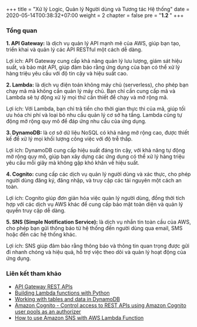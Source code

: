 +++
title = "Xử lý Logic, Quản lý Người dùng và Tương tác Hệ thống"
date = 2020-05-14T00:38:32+07:00
weight = 2
chapter = false
pre = "<b>1.2 </b>"
+++

### Tổng quan

**1. API Gateway:** là dịch vụ quản lý API mạnh mẽ của AWS, giúp bạn tạo, triển khai và quản lý các API RESTful một cách dễ dàng.

Lợi ích: API Gateway cung cấp khả năng quản lý lưu lượng, giám sát hiệu suất, và bảo mật API, giúp đảm bảo rằng ứng dụng của bạn có thể xử lý hàng triệu yêu cầu với độ tin cậy và hiệu suất cao.

**2. Lambda:** là dịch vụ điện toán không máy chủ (serverless), cho phép bạn chạy mã mà không cần quản lý máy chủ. Bạn chỉ cần cung cấp mã và Lambda sẽ tự động xử lý mọi thứ cần thiết để chạy và mở rộng mã.

Lợi ích: Với Lambda, bạn chỉ trả tiền cho thời gian thực thi của mã, giúp tối ưu hóa chi phí và loại bỏ nhu cầu quản lý cơ sở hạ tầng. Lambda cũng tự động mở rộng quy mô để đáp ứng nhu cầu của ứng dụng.

**3. DynamoDB:** là cơ sở dữ liệu NoSQL có khả năng mở rộng cao, được thiết kế để xử lý mọi khối lượng công việc với độ trễ thấp.

Lợi ích: DynamoDB cung cấp hiệu suất đáng tin cậy, với khả năng tự động mở rộng quy mô, giúp bạn xây dựng các ứng dụng có thể xử lý hàng triệu yêu cầu mỗi giây mà không gặp khó khăn về hiệu suất.

**4. Cognito:** cung cấp các dịch vụ quản lý người dùng và xác thực, cho phép người dùng đăng ký, đăng nhập, và truy cập các tài nguyên một cách an toàn.

Lợi ích: Cognito giúp đơn giản hóa việc quản lý người dùng, đồng thời tích hợp với các dịch vụ AWS khác để cung cấp bảo mật toàn diện và quản lý quyền truy cập dễ dàng.

**5. SNS (Simple Notification Service):** là dịch vụ nhắn tin toàn cầu của AWS, cho phép bạn gửi thông báo từ hệ thống đến người dùng qua email, SMS hoặc đến các hệ thống khác.

Lợi ích: SNS giúp đảm bảo rằng thông báo và thông tin quan trọng được gửi đi nhanh chóng và hiệu quả, hỗ trợ việc theo dõi và quản lý hoạt động của ứng dụng.

### Liên kết tham khảo

- [API Gateway REST APIs](https://docs.aws.amazon.com/apigateway/latest/developerguide/apigateway-rest-api.html)
- [Building Lambda functions with Python](https://docs.aws.amazon.com/lambda/latest/dg/lambda-python.html)
- [Working with tables and data in DynamoDB](https://docs.aws.amazon.com/amazondynamodb/latest/developerguide/WorkingWithTables.html)
- [Amazon Cognito - Control access to REST APIs using Amazon Cognito user pools as an authorizer](https://docs.aws.amazon.com/apigateway/latest/developerguide/apigateway-integrate-with-cognito.html)
- [How to use Amazon SNS with AWS Lambda Function](https://medium.com/cloudnloud/how-to-use-aws-lambda-function-with-amazon-sns-e8fe38097725)

